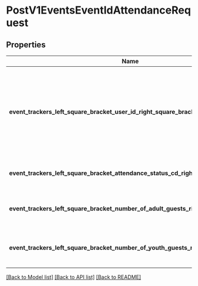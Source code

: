 # PostV1EventsEventIdAttendanceRequest

## Properties

Name | Type | Description | Notes
------------ | ------------- | ------------- | -------------
**event_trackers_left_square_bracket_user_id_right_square_bracket** | **Vec<i32>** | ID of the user for whom you are RSVP'ing. Must be within your scope as a user AND must be invited to the event. | 
**event_trackers_left_square_bracket_attendance_status_cd_right_square_bracket** | **Vec<String>** | 0: Did not attend. 1: Attended. 2: No clue. | 
**event_trackers_left_square_bracket_number_of_adult_guests_right_square_bracket** | Option<**Vec<i32>**> | How many adult guests will this person bring? | [optional]
**event_trackers_left_square_bracket_number_of_youth_guests_right_square_bracket** | Option<**Vec<i32>**> | How many youth guests will this person bring? | [optional]

[[Back to Model list]](../README.md#documentation-for-models) [[Back to API list]](../README.md#documentation-for-api-endpoints) [[Back to README]](../README.md)


